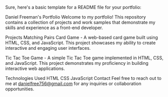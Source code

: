 
Sure, here's a basic template for a README file for your portfolio:

Daniel Freeman's Portfolio
Welcome to my portfolio! This repository contains a collection of projects and work samples that demonstrate my skills and experience as a front-end developer.

Projects
Matching Pairs Card Game - A web-based card game built using HTML, CSS, and JavaScript. This project showcases my ability to create interactive and engaging user interfaces.

Tic Tac Toe Game - A simple Tic Tac Toe game implemented in HTML, CSS, and JavaScript. This project demonstrates my proficiency in building interactive web applications.

Technologies Used
HTML
CSS
JavaScript
Contact
Feel free to reach out to me at danielfree756@gmail.com for any inquiries or collaboration opportunities.
